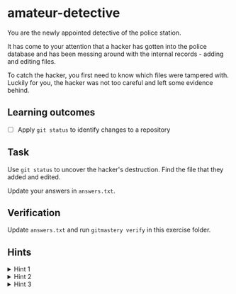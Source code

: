 # amateur-detective

You are the newly appointed detective of the police station.

It has come to your attention that a hacker has gotten into the police database
and has been messing around with the internal records - adding and editing
files.

To catch the hacker, you first need to know which files were tampered with.
Luckily for you, the hacker was not too careful and left some evidence behind.

## Learning outcomes

- [ ] Apply `git status` to identify changes to a repository

## Task

Use `git status` to uncover the hacker's destruction. Find the file that they
added and edited.

Update your answers in `answers.txt`.

## Verification

Update `answers.txt` and run `gitmastery verify` in this exercise folder.

## Hints


<details>

<summary>Hint 1</summary>

Run `git status` and look at the files listed in red.

</details>

<details>

<summary>Hint 2</summary>

The file edited belongs to the "Untracked file" section

</details>

<details>

<summary>Hint 3</summary>

The file added belongs to the "Changes not staged for commit" section

</details>

